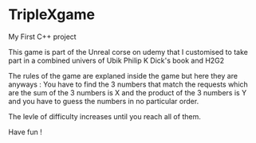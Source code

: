 # TripleXgame
My First C++ project 

This game is part of the Unreal corse on udemy that I customised to take part in a combined univers of Ubik Philip K Dick's book and H2G2

The rules of the game are explaned inside the game but here they are anyways : You have to find the 3 numbers that match the requests which are 
the sum of the 3 numbers is X and the product of the 3 numbers is Y and you have to guess the numbers in no particular order.

The levle of difficulty increases until you reach all of them. 

Have fun ! 
